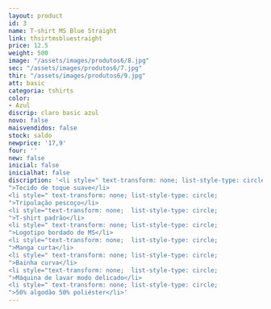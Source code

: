 ```yaml
---
layout: product
id: 3
name: T-shirt MS Blue Straight
link: thsirtmsbluestraight
price: 12.5
weight: 500
image: "/assets/images/produtos6/8.jpg"
sec: "/assets/images/produtos6/7.jpg"
thir: "/assets/images/produtos6/9.jpg"
att: basic
categoria: tshirts
color:
- Azul
discrip: claro basic azul
novo: false
maisvendidos: false
stock: saldo
newprice: '17,9'
four: ''
new: false
inicial: false
inicialhat: false
discription: '<li style=" text-transform: none; list-style-type: circle;
">Tecido de toque suave</li>
<li style=" text-transform: none; list-style-type: circle;
">Tripulação pescoço</li>
<li style="text-transform: none;  list-style-type: circle;
">T-shirt padrão</li>
<li style=" text-transform: none; list-style-type: circle;
">Logotipo bordado de MS</li>
<li style="text-transform: none;  list-style-type: circle;
">Manga curta</li>
<li style=" text-transform: none; list-style-type: circle;
">Bainha curva</li>
<li style="text-transform: none;  list-style-type: circle;
">Máquina de lavar modo delicado</li>
<li style=" text-transform: none; list-style-type: circle;
">50% algodão 50% poliéster</li>'
---
```

